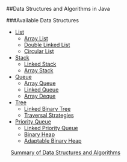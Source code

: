 ##Data Structures and Algorithms in Java

###Available Data Structures

 * [List](https://github.com/pdoro/data-structures-and-algorithms/blob/master/src/main/java/com/pdomingo/data_structures/interfaces/List.java)
 	* [Array List](https://github.com/pdoro/data-structures-and-algorithms/blob/master/src/main/java/com/pdomingo/data_structures/implementations/list/ArrayList.java)
 	* [Double Linked List](https://github.com/pdoro/data-structures-and-algorithms/blob/master/src/main/java/com/pdomingo/data_structures/implementations/list/LinkedList.java)
 	* [Circular List](https://github.com/pdoro/data-structures-and-algorithms/blob/master/src/main/java/com/pdomingo/data_structures/implementations/list/CircularList.java)
 * [Stack](https://github.com/pdoro/data-structures-and-algorithms/blob/master/src/main/java/com/pdomingo/data_structures/interfaces/Stack.java)
 	* [Linked Stack](https://github.com/pdoro/data-structures-and-algorithms/blob/master/src/main/java/com/pdomingo/data_structures/implementations/stack/LinkedStack.java)
 	* [Array Stack](https://github.com/pdoro/data-structures-and-algorithms/blob/master/src/main/java/com/pdomingo/data_structures/implementations/stack/ArrayStack.java)
 * [Queue](https://github.com/pdoro/data-structures-and-algorithms/blob/master/src/main/java/com/pdomingo/data_structures/interfaces/Queue.java)
 	* [Array Queue](https://github.com/pdoro/data-structures-and-algorithms/blob/master/src/main/java/com/pdomingo/data_structures/implementations/queue/ArrayQueue.java)
 	* [Linked Queue](https://github.com/pdoro/data-structures-and-algorithms/blob/master/src/main/java/com/pdomingo/data_structures/implementations/queue/LinkedQueue.java)
 	* [Array Deque](https://github.com/pdoro/data-structures-and-algorithms/blob/master/src/main/java/com/pdomingo/data_structures/implementations/queue/ArrayDeque.java)
 * [Tree](https://github.com/pdoro/data-structures-and-algorithms/blob/master/src/main/java/com/pdomingo/data_structures/interfaces/Tree.java)
 	* [Linked Binary Tree](https://github.com/pdoro/data-structures-and-algorithms/blob/master/src/main/java/com/pdomingo/data_structures/implementations/tree/LinkedBinaryTree.java)
 	* [Traversal Strategies](https://github.com/pdoro/data-structures-and-algorithms/blob/master/src/main/java/com/pdomingo/data_structures/implementations/tree/TraversalStrategies.java)
 * [Priority Queue](https://github.com/pdoro/data-structures-and-algorithms/blob/master/src/main/java/com/pdomingo/data_structures/interfaces/PriorityQueue.java)
 	* [Linked Priority Queue](https://github.com/pdoro/data-structures-and-algorithms/blob/master/src/main/java/com/pdomingo/data_structures/implementations/priority_queue/LinkedPriorityQueue.java)
 	* [Binary Heap](https://github.com/pdoro/data-structures-and-algorithms/blob/master/src/main/java/com/pdomingo/data_structures/implementations/priority_queue/BinaryHeap.java)
 	* [Adaptable Binary Heap](https://github.com/pdoro/data-structures-and-algorithms/blob/master/src/main/java/com/pdomingo/data_structures/implementations/priority_queue/AdaptableBinaryHeap.java)
 
&nbsp;&nbsp;&nbsp;[Summary of Data Structures and Algorithms](https://github.com/pdoro/data-structures-and-algorithms/blob/master/SUMMARY.md)